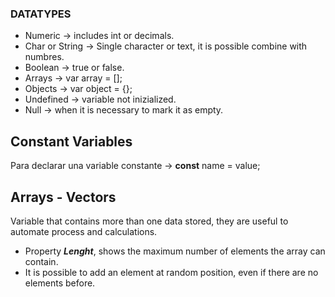 ### DATATYPES
  * Numeric -> includes int or decimals.
  * Char or String -> Single character or text, it is possible combine with numbres.
  * Boolean -> true or false.
  * Arrays -> var array = [];
  * Objects -> var object = {};
  * Undefined -> variable not inizialized.
  * Null -> when it is necessary to mark it as empty.
    
## Constant Variables
Para declarar una variable constante -> **const** name = value;

## Arrays - Vectors
Variable that contains more than one data stored, they are useful to automate process and calculations.

* Property ***Lenght***, shows the maximum number of elements the array can contain.
* It is possible to add an element at random position, even if there are no elements before.
